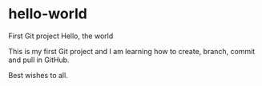 # hello-world
First Git project
Hello, the world

  This is my first Git project and I am learning how to create, branch, commit and pull in GitHub.
  
  Best wishes to all.
  
  
